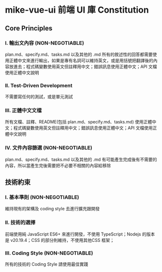 # mike-vue-ui 前端 UI 庫 Constitution

## Core Principles

### I. 輸出文內容 (NON-NEGOTIABLE)
 plan.md、specify.md、tasks.md 以及其他的 .md 所有的敘述性的回答都需要使用正體中文來進行輸出，如果是專有名詞可以維持英文，或是用括號把翻譯後的內容放進去；程式碼變數使用英文但註釋用中文；錯誤訊息使用正體中文；API 文檔使用正體中文說明

### II. Test-Driven Development
不需要寫任何的測試，或是單元測試

### III. 正體中文文檔
所有文檔、註釋、README(包括 plan.md、specify.md、tasks.md) 使用正體中文；程式碼變數使用英文但註釋用中文；錯誤訊息使用正體中文；API 文檔使用正體中文說明

### IV. 文件內容篩選 (NON-NEGOTIABLE)
plan.md、specify.md、tasks.md 以及其他的 .md 有可能產生完成後有不需要的內容，所以當產生完後需要把不必要不相關的內容給移除


<!-- Example: II. CLI Interface -->
<!-- Example: III. Test-First (NON-NEGOTIABLE) -->
<!-- Example: IV. Integration Testing -->
<!-- Example: V. Observability, VI. Versioning & Breaking Changes, VII. Simplicity -->

## 技術約束

### I. 基本準則  (NON-NEGOTIABLE)
維持現有的架構及 coding style 去進行擴充跟開發

### II. 技術的選擇
前端使用純 JavaScript ES6+ 來進行開發，不使用 TypeScript；Nodejs 的版本是 v20.19.4；CSS 的部分則維持，不使用其他CSS 框架；

### III. Coding Style (NON-NEGOTIABLE)
所有的技術的 Coding Style 請使用最佳實踐
